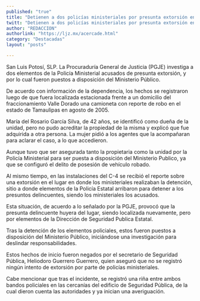 ```yaml
---
published: "true"
title: "Detienen a dos policías ministeriales por presunta extorsión en SLP"
twitt: "Detienen a dos policías ministeriales por presunta extorsión en SLP"
author: "REDACCION"
authorlink: "https://ljz.mx/acercade.html"
category: "Destacadas"
layout: "posts"

---
```



  San Luis Potosí, SLP. La Procuraduría General de Justicia (PGJE) investiga a dos elementos de la Policía Ministerial acusados de presunta extorsión, y por lo cual fueron puestos a disposición del Ministerio Público.



  De acuerdo con información de la dependencia, los hechos se registraron luego de que fuera localizada estacionada frente a un domicilio del fraccionamiento Valle Dorado una camioneta con reporte de robo en el estado de Tamaulipas en agosto de 2005.



  María del Rosario García Silva, de 42 años, se identificó como dueña de la unidad, pero no pudo acreditar la propiedad de la misma y explicó que fue adquirida a otra persona. La mujer pidió a los agentes que la acompañaran para aclarar el caso, a lo que accedieron.



  Aunque tuvo que ser asegurada tanto la propietaria como la unidad por la Policía Ministerial para ser puesta a disposición del Ministerio Publico, ya que se configuró el delito de posesión de vehículo robado.



  Al mismo tiempo, en las instalaciones del C-4 se recibió el reporte sobre una extorsión en el lugar en donde los ministeriales realizaban la detención, sitio a donde elementos de la Policía Estatal arribaron para detener a los presuntos delincuentes, siendo los ministeriales los acusados.



  Esta situación, de acuerdo a lo señalado por la PGJE, provocó que la presunta delincuente huyera del lugar, siendo localizada nuevamente, pero por elementos de la Dirección de Seguridad Publica Estatal.



  Tras la detención de los elementos policiales, estos fueron puestos a disposición del Ministerio Público, iniciándose una investigación para deslindar responsabilidades.



  Estos hechos de inicio fueron negados por el secretario de Seguridad Pública, Heliodoro Guerrero Guerrero, quien aseguró que no se registró ningún intento de extorsión por parte de policías ministeriales.



  Cabe mencionar que tras el incidente, se registró una riña entre ambos bandos policiales en las cercanías del edificio de Seguridad Pública, de la cual dieron cuenta las autoridades y ya inician una averiguación.

